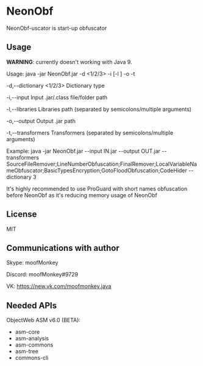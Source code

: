 # NeonObf
NeonObf-uscator is start-up obfuscator

## Usage
**WARNING**: currently doesn't working with Java 9.


Usage: java -jar NeonObf.jar -d <1/2/3> -i <path> [-l <path>] -o <path> -t <transformers>

 -d,--dictionary <1/2/3>            Dictionary type
 
 -i,--input <path>                  Input .jar/.class file/folder path
 
 -l,--libraries <path>              Libraries path (separated by semicolons/multiple arguments)
 
 -o,--output <path>                 Output .jar path
 
 -t,--transformers <transformers>   Transformers (separated by semicolons/multiple arguments)


Example: java -jar NeonObf.jar --input IN.jar --output OUT.jar --transformers SourceFileRemover;LineNumberObfuscation;FinalRemover;LocalVariableNameObfuscator;BasicTypesEncryption;GotoFloodObfuscation;CodeHider --dictionary 3


It's highly recommended to use ProGuard with short names obfuscation before NeonObf as it's reducing memory usage of NeonObf

## License
MIT

## Communications with author
Skype: moofMonkey

Discord: moofMonkey#9729

VK: https://new.vk.com/moofmonkey.java

## Needed APIs
ObjectWeb ASM v6.0 (BETA):

 - asm-core
 - asm-analysis
 - asm-commons
 - asm-tree
 - commons-cli

